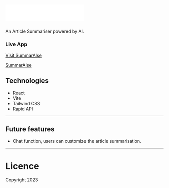 # <img src="https://github.com/AlbertStoykov/SummarAIse/blob/main/src/assets/logo.svg" alt="Logo" style="width: 250px; height: auto;">

An Article Summariser powered by AI.

### Live App

<a href="https://summaraise.netlify.app/" target="_blank">Visit SummarAIse</a>

[SummarAIse][summaraise]

[summaraise]: https://summaraise.netlify.app/

## Technologies

- React
- Vite
- Tailwind CSS
- Rapid API

---

## Future features

- Chat function, users can customize the article summarisation.

---

# Licence

Copyright 2023

